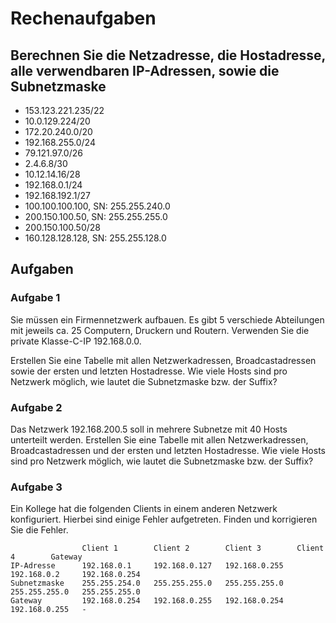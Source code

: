 # Rechenaufgaben

## Berechnen Sie die Netzadresse, die Hostadresse, alle verwendbaren IP-Adressen, sowie die Subnetzmaske

* 153.123.221.235/22
* 10.0.129.224/20
* 172.20.240.0/20
* 192.168.255.0/24
* 79.121.97.0/26
* 2.4.6.8/30
* 10.12.14.16/28
* 192.168.0.1/24
* 192.168.192.1/27
* 100.100.100.100, SN: 255.255.240.0
* 200.150.100.50, SN: 255.255.255.0
* 200.150.100.50/28
* 160.128.128.128, SN: 255.255.128.0

## Aufgaben

### Aufgabe 1
Sie müssen ein Firmennetzwerk aufbauen. Es gibt 5 verschiede Abteilungen mit jeweils ca. 25 Computern, Druckern und Routern. Verwenden Sie die private Klasse-C-IP 192.168.0.0.

Erstellen Sie eine Tabelle mit allen Netzwerkadressen, Broadcastadressen sowie der ersten und letzten Hostadresse. Wie viele Hosts sind pro Netzwerk möglich, wie lautet die Subnetzmaske bzw. der Suffix?

### Aufgabe 2
Das Netzwerk 192.168.200.5 soll in mehrere Subnetze mit 40 Hosts unterteilt werden. Erstellen Sie eine Tabelle mit allen Netzwerkadressen, Broadcastadressen und  der ersten und letzten Hostadresse. Wie viele Hosts sind pro Netzwerk möglich, wie lautet die Subnetzmaske bzw. der Suffix?

### Aufgabe 3
Ein Kollege hat die folgenden Clients in einem anderen Netzwerk konfiguriert. Hierbei sind einige Fehler aufgetreten. Finden und korrigieren Sie die Fehler.

```
                Client 1        Client 2        Client 3        Client 4        Gateway
IP-Adresse      192.168.0.1     192.168.0.127   192.168.0.255   192.168.0.2     192.168.0.254
Subnetzmaske    255.255.254.0   255.255.255.0   255.255.255.0   255.255.255.0   255.255.255.0
Gateway         192.168.0.254   192.168.0.255   192.168.0.254   192.168.0.255   -
```
